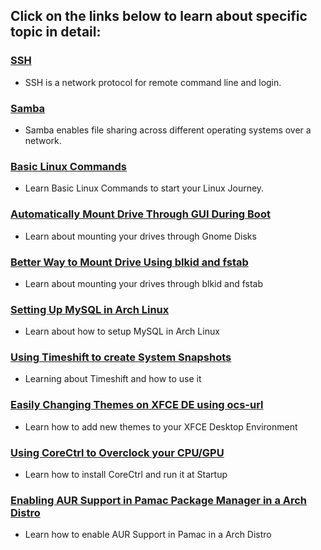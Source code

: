 ## Click on the links below to learn about specific topic in detail:
### [SSH](https://github.com/WilcyWilson/Linux-Study/blob/master/SSH#readme) 
- SSH is a network protocol for remote command line and login.
### [Samba](https://github.com/WilcyWilson/Linux-Study/blob/master/Samba#readme) 
- Samba enables file sharing across different operating systems over a network.
### [Basic Linux Commands](https://github.com/WilcyWilson/Linux-Study/blob/master/BasicLinuxCommands#readme) 
- Learn Basic Linux Commands to start your Linux Journey.
### [Automatically Mount Drive Through GUI During Boot](https://github.com/WilcyWilson/Linux-Study/blob/master/AutomaticallyMountYourDrivesDuringBootThroughGUI#readme) 
- Learn about mounting your drives through Gnome Disks
### [Better Way to Mount Drive Using blkid and fstab](https://github.com/WilcyWilson/Linux-Tips/tree/master/BetterWayToMountDrive#readme) 
- Learn about mounting your drives through blkid and fstab
### [Setting Up MySQL in Arch Linux](https://github.com/WilcyWilson/Linux-Tips/tree/master/SettingUpMySqlInArchLinux#readme) 
- Learn about how to setup MySQL in Arch Linux
### [Using Timeshift to create System Snapshots](https://github.com/WilcyWilson/Linux-Tips/tree/master/UsingTimeshift#readme) 
- Learning about Timeshift and how to use it
### [Easily Changing Themes on XFCE DE using ocs-url](https://github.com/WilcyWilson/Linux-Tips/tree/master/XfceThemeUsingOcs#readme) 
- Learn how to add new themes to your XFCE Desktop Environment
### [Using CoreCtrl to Overclock your CPU/GPU](https://github.com/WilcyWilson/Linux-Tips/tree/master/CoreCtrl#readme) 
- Learn how to install CoreCtrl and run it at Startup
### [Enabling AUR Support in Pamac Package Manager in a Arch Distro](https://github.com/WilcyWilson/Linux-Tips/tree/master/EnableAURSupport#readme) 
- Learn how to enable AUR Support in Pamac in a Arch Distro